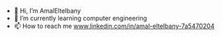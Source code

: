- 👋 Hi, I’m AmalEltelbany
- 🌱 I’m currently learning computer engineering
- 📫 How to reach me 
www.linkedin.com/in/amal-eltelbany-7a5470204


<!---
AmalEltelbany/AmalEltelbany is a ✨ special ✨ repository because its `README.md` (this file) appears on your GitHub profile.
You can click the Preview link to take a look at your changes.
--->
